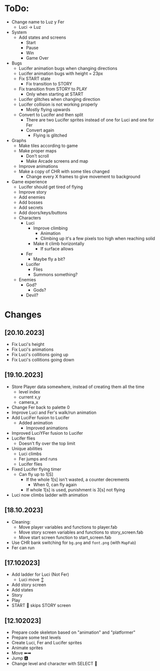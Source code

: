# ToDo:
- Change name to Luz y Fer
  - Luci -> Luz
- System
  - Add states and screens
    - Start
    - Pause
    - Win
    - Game Over
- Bugs
  - Lucifer animation bugs when changing directions
  - Lucifer animation bugs with height = 23px
  - Fix START state
    - Fix transition to STORY
  - Fix transition from STORY to PLAY
    - Only when starting at START
  - Lucifer glitches when changing direction
  - Lucifer collision is not working properly
    - Mostly flying upwards
  - Convert to Lucifer and then split
    - There are two Lucifer sprites instead of one for Luci and one for Fer
    - Convert again
      - Flying is glitched
- Graphs
  - Make tiles according to game
  - Make proper maps
    - Don't scroll
    - Make Arcade screens and map
  - Improve animations
  - Make a copy of CHR with some tiles changed  
    - Change every X frames to give movement to background
- Game experience
  - Lucifer should get tired of flying
  - Improve story
  - Add enemies
  - Add bosses
  - Add secrets
  - Add doors/keys/buttons
  - Characters
    - Luci
      - Improve climbing
        - Animation
        - Climbing up it's a few pixels too high when reaching solid
      - Make it climb horizontally
        - If surface allows
    - Fer
      - Maybe fly a bit?
    - Lucifer
      - Flies
      - Summons something?
  - Enemies
    - God?
      - Gods?
    - Devil?

# Changes

## [20.10.2023]
- Fix Luci's height
- Fix Luci's animations
- Fix Luci's collitions going up
- Fix Luci's collitions going down

## [19.10.2023]
- Store Player data somewhere, instead of creating them all the time
  - level index
  - current x,y
  - camera_x
- Change Fer back to palette 0
- Improve Luci and Fer's walk/run animation
- Add LuciFer fusion to Lucifer
  - Added animation
    - Improved animations
- Improved LuciYFer fusion to Lucifer
- Lucifer flies
  - Doesn't fly over the top limit
- Unique abilities
  - Luci climbs
  - Fer jumps and runs
  - Lucifer flies
- Fixed Lucifer flying timer
  - Can fly up to 1[S]
    - If the whole 1[s] isn't wasted, a counter decrements
      - When 0, can fly again
    - If whole 1[s] is used, punishment is 3[s] not flying
- Luci now climbs ladder with animation

## [18.10.2023]
- Cleaning:
  - Move player variables and functions to player.fab
  - Move story screen variables and functions to story_screen.fab
  - Move start screen function to start_screen.fab
- Use CHR bank switching for `bg.png` and `font.png` (with `MapFab`)
- Fer can run

## [17.102023]
- Add ladder for Luci (Not Fer)
  - Luci move ↕
- Add story screen
 - Add states
  - Story
  - Play
- START 🔘 skips STORY screen

## [12.102023]
- Prepare code skeleton based on "animation" and "platformer"
- Prepare some test levels
- Create Luci, Fer and Lucifer sprites
- Animate sprites
- Move ⬅➡
- Jump 🅰
- Change level and character with SELECT 🔘
